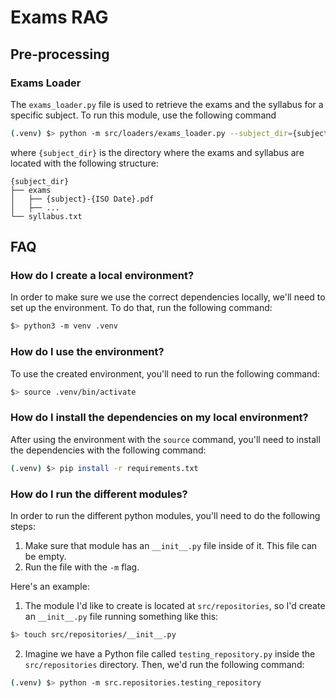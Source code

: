 # Exams RAG

## Pre-processing

### Exams Loader

The `exams_loader.py` file is used to retrieve the exams and the syllabus for a specific subject.
To run this module, use the following command

```sh
(.venv) $> python -m src/loaders/exams_loader.py --subject_dir={subject_dir}
```

where `{subject_dir}` is the directory where the exams and syllabus are located with the following structure:

```
{subject_dir}
├── exams
│   ├── {subject}-{ISO Date}.pdf
│   ├── ...
└── syllabus.txt
```

## FAQ

### How do I create a local environment?

In order to make sure we use the correct dependencies locally, we'll need to set up the environment.
To do that, run the following command:

```sh
$> python3 -m venv .venv
```

### How do I use the environment?

To use the created environment, you'll need to run the following command:

```sh
$> source .venv/bin/activate
```

### How do I install the dependencies on my local environment?

After using the environment with the `source` command, you'll need to install the dependencies with the following command:

```sh
(.venv) $> pip install -r requirements.txt
```

### How do I run the different modules?

In order to run the different python modules, you'll need to do the following steps:

1. Make sure that module has an `__init__.py` file inside of it. This file can be empty.
2. Run the file with the `-m` flag.

Here's an example:

1. The module I'd like to create is located at `src/repositories`, so I'd create an `__init__.py` file running something like this:

```sh
$> touch src/repositories/__init__.py
```

2. Imagine we have a Python file called `testing_repository.py` inside the `src/repositories` directory. Then, we'd run the following command:

```sh
(.venv) $> python -m src.repositories.testing_repository
```
